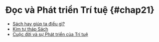 
# Đọc và Phát triển Trí tuệ {#chap21}

* [Sách hay giúp ta điều gì?](ch21-1.md)
* [Kim tự tháp Sách](ch21-2.md)
* [Cuộc đời và sự Phát triển của Trí tuệ](ch21-3.md)